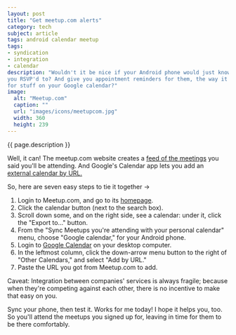 ```yaml
---
layout: post
title: "Get meetup.com alerts"
category: tech
subject: article
tags: android calendar meetup
tags:
- syndication
- integration
- calendar
description: "Wouldn't it be nice if your Android phone would just know what Meetup.com events
you RSVP'd to? And give you appointment reminders for them, the way it does
for stuff on your Google calendar?"
image:
  alt: "Meetup.com"
  caption: ""
  url: "images/icons/meetupcom.jpg"
  width: 360
  height: 239
---
```


{{ page.description }}

Well, it can! The meetup.com
website creates a [feed of the meetings](http://www.meetup.com/meetup_api/feeds/)
you said you'll be attending.
And Google's Calendar app lets you add an
[external calendar by URL.]({{site.baseurl}}tech/syndication.html)

So, here are seven easy steps to tie it together →

1. Login to Meetup.com, and go to its [homepage](http://www.meetup.com/).
2. Click the calendar button (next to the search box).
3. Scroll down some, and on the right side, see a calendar: under it, click the "Export to…" button.
4. From the "Sync Meetups you're attending with your personal calendar" menu, choose "Google calendar," for your Android phone.
5. Login to [Google Calendar](https://calendar.google.com/) on your desktop computer.
6. In the leftmost column, click the down-arrow menu button to the right of "Other Calendars," and select "Add by URL."
7. Paste the URL you got from Meetup.com to add.

Caveat: Integration between companies' services is always fragile;
because when they're competing against each other,
there is no incentive to make that easy on you.

Sync your phone, then test it.
Works for me today! I hope it helps you, too.
So you'll attend the meetups you signed up for,
leaving in time for them to be there comfortably.
